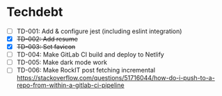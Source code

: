 # Techdebt

- [ ] TD-001: Add & configure jest (including eslint integration)
- [x] ~~TD-002: Add resume~~
- [x] ~~TD-003: Set favicon~~
- [ ] TD-004: Make GitLab CI build and deploy to Netlify
- [ ] TD-005: Make dark mode work
- [ ] TD-006: Make RockIT post fetching incremental <https://stackoverflow.com/questions/51716044/how-do-i-push-to-a-repo-from-within-a-gitlab-ci-pipeline>
